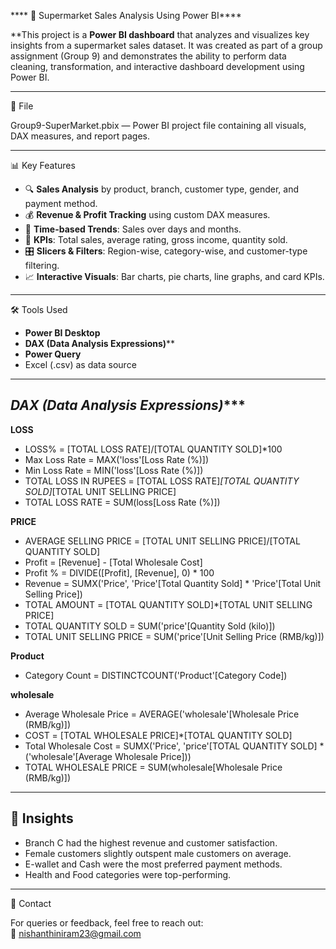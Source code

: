 **** 🛒 Supermarket Sales Analysis Using Power BI****

**This project is a **Power BI dashboard** that analyzes and visualizes key insights from a supermarket sales dataset. It was created as part of a group assignment (Group 9) and demonstrates the ability to perform data cleaning, transformation, and interactive dashboard development using Power BI.

--------------------------------------------------------------------------------------------------------------------------------------------------------------------

 📁 File

Group9-SuperMarket.pbix — Power BI project file containing all visuals, DAX measures, and report pages.

--------------------------------------------------------------------------------------------------------------------------------------------------------------------

 📊 Key Features

- 🔍 **Sales Analysis** by product, branch, customer type, gender, and payment method.
- 💰 **Revenue & Profit Tracking** using custom DAX measures.
- 📅 **Time-based Trends**: Sales over days and months.
- 📌 **KPIs**: Total sales, average rating, gross income, quantity sold.
- 🎛️ **Slicers & Filters**: Region-wise, category-wise, and customer-type filtering.
- 📈 **Interactive Visuals**: Bar charts, pie charts, line graphs, and card KPIs.

--------------------------------------------------------------------------------------------------------------------------------------------------------------------

 🛠 Tools Used

- **Power BI Desktop**
- **DAX (Data Analysis Expressions)****
- **Power Query**
- Excel (.csv) as data source

--------------------------------------------------------------------------------------------------------------------------------------------------------------------

## *DAX (Data Analysis Expressions)****
**LOSS**
- LOSS% = [TOTAL LOSS RATE]/[TOTAL QUANTITY SOLD]*100
- Max Loss Rate = MAX('loss'[Loss Rate (%)])
- Min Loss Rate = MIN('loss'[Loss Rate (%)])
- TOTAL LOSS IN RUPEES = [TOTAL LOSS RATE]*[TOTAL QUANTITY SOLD]*[TOTAL UNIT SELLING PRICE]
- TOTAL LOSS RATE = SUM(loss[Loss Rate (%)])

**PRICE**
 - AVERAGE SELLING PRICE = [TOTAL UNIT SELLING PRICE]/[TOTAL QUANTITY SOLD]
 - Profit = [Revenue] - [Total Wholesale Cost]
 - Profit % = DIVIDE([Profit], [Revenue], 0) * 100
 - Revenue = SUMX('Price', 'Price'[Total Quantity Sold] * 'Price'[Total Unit Selling Price])
 - TOTAL AMOUNT = [TOTAL QUANTITY SOLD]*[TOTAL UNIT SELLING PRICE]
 - TOTAL QUANTITY SOLD = SUM('price'[Quantity Sold (kilo)])
 - TOTAL UNIT SELLING PRICE = SUM('price'[Unit Selling Price (RMB/kg)])

**Product**
 - Category Count = DISTINCTCOUNT('Product'[Category Code])

**wholesale**
 - Average Wholesale Price = AVERAGE('wholesale'[Wholesale Price (RMB/kg)])
 - COST = [TOTAL WHOLESALE PRICE]*[TOTAL QUANTITY SOLD]
 - Total Wholesale Cost = SUMX('Price', 'price'[TOTAL QUANTITY SOLD] * ('wholesale'[Average Wholesale Price]))
 - TOTAL WHOLESALE PRICE = SUM(wholesale[Wholesale Price (RMB/kg)])


--------------------------------------------------------------------------------------------------------------------------------------------------------------------

## 🧠 Insights

- Branch C had the highest revenue and customer satisfaction.
- Female customers slightly outspent male customers on average.
- E-wallet and Cash were the most preferred payment methods.
- Health and Food categories were top-performing.

--------------------------------------------------------------------------------------------------------------------------------------------------------------------

 📌 Contact

For queries or feedback, feel free to reach out:  
📧 nishanthiniram23@gmail.com  
